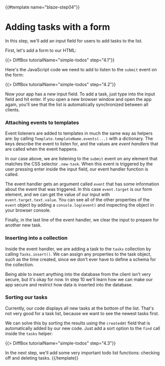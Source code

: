 {{#template name="blaze-step04"}}

# Adding tasks with a form

In this step, we'll add an input field for users to add tasks to the list.

First, let's add a form to our HTML:

{{> DiffBox tutorialName="simple-todos" step="4.1"}}

Here's the JavaScript code we need to add to listen to the `submit` event on the form:

{{> DiffBox tutorialName="simple-todos" step="4.2"}}

Now your app has a new input field. To add a task, just type into the input field and hit enter. If you open a new browser window and open the app again, you'll see that the list is automatically synchronized between all clients.

### Attaching events to templates

Event listeners are added to templates in much the same way as helpers are: by calling `Template.templateName.events(...)` with a dictionary. The keys describe the event to listen for, and the values are _event handlers_ that are called when the event happens.

In our case above, we are listening to the `submit` event on any element that matches the CSS selector `.new-task`. When this event is triggered by the user pressing enter inside the input field, our event handler function is called.

The event handler gets an argument called `event` that has some information about the event that was triggered. In this case `event.target` is our form element, and we can get the value of our input with `event.target.text.value`. You can see all of the other properties of the `event` object by adding a `console.log(event)` and inspecting the object in your browser console.

Finally, in the last line of the event handler, we clear the input to prepare for another new task.

### Inserting into a collection

Inside the event handler, we are adding a task to the `tasks` collection by calling `Tasks.insert()`. We can assign any properties to the task object, such as the time created, since we don't ever have to define a schema for the collection.

Being able to insert anything into the database from the client isn't very secure, but it's okay for now. In step 10 we'll learn how we can make our app secure and restrict how data is inserted into the database.

### Sorting our tasks

Currently, our code displays all new tasks at the bottom of the list. That's not very good for a task list, because we want to see the newest tasks first.

We can solve this by sorting the results using the `createdAt` field that is automatically added by our new code. Just add a sort option to the `find` call inside the `tasks` helper:

{{> DiffBox tutorialName="simple-todos" step="4.3"}}

In the next step, we'll add some very important todo list functions: checking off and deleting tasks.
{{/template}}
